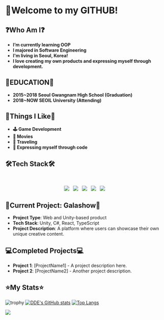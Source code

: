 # 🧭Welcome to my GITHUB!

## ❓Who Am I❓
- **I’m currently learning OOP**
- **I majored in Software Engineering**
- **I'm living in Seoul, Korea!**
- **I love creating my own products and expressing myself through development.**

## 🏫EDUCATION🏫
- **2015~2018 Seoul Gwangnam High School (Graduation)**
- **2018~NOW SEOIL University (Attending)**

## 🧡**Things I Like**🧡
- **🕹️ Game Development**
- **🎥 Movies**
- **🧳 Traveling**
- **🎨 Expressing myself through code**

## 🛠**Tech Stack**🛠
</br>
<p align="center">
<img src="https://img.shields.io/badge/Unity-FFFFFF?style=flat-square&logo=Unity&logoColor=black"/> &nbsp 
<img src="https://img.shields.io/badge/CSharp-239120?style=flat-square&logo=C#%2B%2B&logoColor=white"/> &nbsp 
<img src="https://img.shields.io/badge/React-61DAFB?style=flat-square&logo=React&logoColor=black"/> &nbsp 
<img src="https://img.shields.io/badge/TypeScript-3178C6?style=flat-square&logo=TypeScript&logoColor=white"/> &nbsp 
<img src="https://img.shields.io/badge/JavaScript-F7DF1E?style=flat-square&logo=JavaScript&logoColor=black"/> &nbsp 
</p>

## 🚀**Current Project: Galashow**🚀
- **Project Type**: Web and Unity-based product
- **Tech Stack**: Unity, C#, React, TypeScript
- **Project Description**: A platform where users can showcase their own unique creative content.

## 💻**Completed Projects**💻
- **Project 1**: [ProjectName1] - A project description here.
- **Project 2**: [ProjectName2] - Another project description.

## ⭐**My Stats**⭐
![trophy](https://github-profile-trophy.vercel.app/?username=Thedum2)
[![DDE's GitHub stats](https://github-readme-stats.vercel.app/api?username=Thedum2)](https://github.com/anuraghazra/github-readme-stats)
[![Top Langs](https://github-readme-stats.vercel.app/api/top-langs/?username=Thedum2&layout=compact)](https://github.com/anuraghazra/github-readme-stats)
<div>
<img align='left' src="http://mazassumnida.wtf/api/v2/generate_badge?boj=coco74591">
</div>
